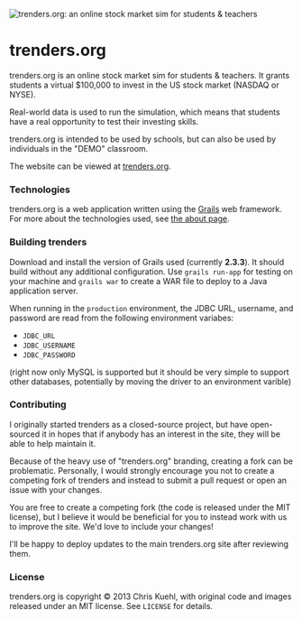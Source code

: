 ![trenders.org: an online stock market sim for students &amp; teachers](https://raw.github.com/chriskuehl/trenders.org/master/dev/images/trenders%20logos%20and%20images/trenders-logo-big.png)

trenders.org
============

trenders.org is an online stock market sim for students &amp; teachers. It grants students a virtual $100,000 to
invest in the US stock market (NASDAQ or NYSE).

Real-world data is used to run the simulation, which means that students have a real opportunity to test their
investing skills.

trenders.org is intended to be used by schools, but can also be used by individuals in the "DEMO" classroom.

The website can be viewed at [trenders.org](http://trenders.org/).

### Technologies
trenders.org is a web application written using the [Grails](http://grails.org/) web framework. For more about the
technologies used, see [the about page](http://trenders.org/about).

### Building trenders
Download and install the version of Grails used (currently **2.3.3**). It should build without any
additional configuration. Use `grails run-app` for testing on your machine and `grails war` to create a WAR file to
deploy to a Java application server.

When running in the `production` environment, the JDBC URL, username, and password are read from the following
environment variabes:

* `JDBC_URL`
* `JDBC_USERNAME`
* `JDBC_PASSWORD`

(right now only MySQL is supported but it should be very simple to support other databases, potentially by moving
the driver to an environment varible)

### Contributing
I originally started trenders as a closed-source project, but have open-sourced it in hopes that if anybody has an
interest in the site, they will be able to help maintain it.

Because of the heavy use of "trenders.org" branding, creating a fork can be problematic. Personally, I would strongly
encourage you not to create a competing fork of trenders and instead to submit a pull request or open an issue with
your changes.

You are free to create a competing fork (the code is released under the MIT license), but I believe it would be
beneficial for you to instead work with us to improve the site. We'd love to include your changes!

I'll be happy to deploy updates to the main trenders.org site after reviewing them.

### License
trenders.org is copyright &copy; 2013 Chris Kuehl, with original code and images released under an MIT license. See
`LICENSE` for details.
